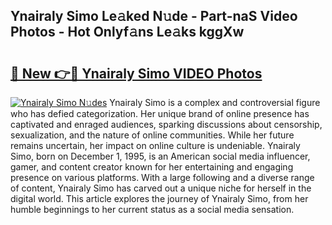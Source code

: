 ## Ynairaly Simo Le𝚊ked N𝚞de - Part-naS Video Photos - Hot Onlyf𝚊ns Le𝚊ks kggXw

# <h2><a href="http://ac23421.deff.icu/?id=Ynairaly+Simo">🔗 New 👉🔴 Ynairaly Simo VIDEO Photos</a></h2>

[![Ynairaly Simo N𝚞des](https://i.imgur.com/rIISA9y.gif)](http://ac23421.deff.icu/?id=Ynairaly+Simo)
Ynairaly Simo is a complex and controversial figure who has defied categorization. Her unique brand of online presence has captivated and enraged audiences, sparking discussions about censorship, sexualization, and the nature of online communities. While her future remains uncertain, her impact on online culture is undeniable. Ynairaly Simo, born on December 1, 1995, is an American social media influencer, gamer, and content creator known for her entertaining and engaging presence on various platforms. With a large following and a diverse range of content, Ynairaly Simo has carved out a unique niche for herself in the digital world. This article explores the journey of Ynairaly Simo, from her humble beginnings to her current status as a social media sensation.

